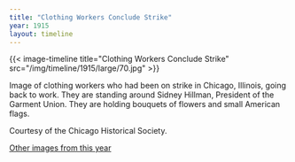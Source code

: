 ```yaml
---
title: "Clothing Workers Conclude Strike"
year: 1915
layout: timeline
---
```


{{< image-timeline title="Clothing Workers Conclude Strike" src="/img/timeline/1915/large/70.jpg" >}}


Image of clothing workers who had been on strike in Chicago, Illinois, going back to work. They are standing around Sidney Hillman, President of the Garment Union. They are holding bouquets of flowers and small American flags. 

Courtesy of the Chicago Historical Society. 

[Other images from this year](/historical/timeline/1915)
